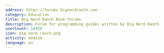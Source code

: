 ```yaml
---
address: https://forums.bignerdranch.com
category: Education
title: Big Nerd Ranch Book Forums
description: Forum for programming guides written by Big Nerd Ranch
userCount: 14359
icon: big-nerd-ranch.png
activity: medium
language: en
---
```

